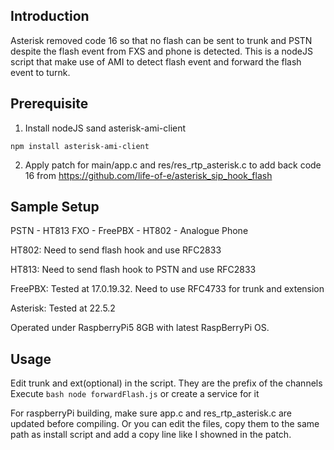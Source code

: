 Introduction
------------
Asterisk removed code 16 so that no flash can be sent to trunk and PSTN despite the flash event from FXS and phone is detected.
This is a nodeJS script that make use of AMI to detect flash event and forward the flash event to turnk.


Prerequisite
------------
1. Install nodeJS sand asterisk-ami-client
```nodeJS
npm install asterisk-ami-client
```
2. Apply patch for main/app.c and res/res_rtp_asterisk.c to add back code 16 from https://github.com/life-of-e/asterisk_sip_hook_flash

Sample Setup
------------
PSTN - HT813 FXO - FreePBX - HT802 - Analogue Phone

HT802: Need to send flash hook and use RFC2833

HT813: Need to send flash hook to PSTN and use RFC2833

FreePBX: Tested at 17.0.19.32. Need to use RFC4733 for trunk and extension

Asterisk: Tested at 22.5.2

Operated under RaspberryPi5 8GB with latest RaspBerryPi OS.

Usage
-----
Edit trunk and ext(optional) in the script. They are the prefix of the channels
Execute ```bash node forwardFlash.js``` or create a service for it

For raspberryPi building, make sure app.c and res_rtp_asterisk.c are updated before compiling. Or you can edit the files, copy them to the same path as install script and add a copy line like I showned in the patch. 

